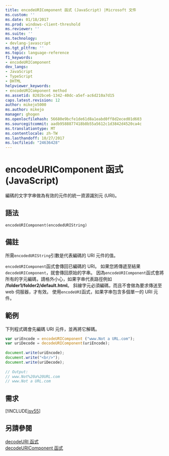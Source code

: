 ```yaml
---
title: encodeURIComponent 函式 (JavaScript) |Microsoft 文件
ms.custom: ''
ms.date: 01/18/2017
ms.prod: windows-client-threshold
ms.reviewer: ''
ms.suite: ''
ms.technology:
- devlang-javascript
ms.tgt_pltfrm: ''
ms.topic: language-reference
f1_keywords:
- encodeURIComponent
dev_langs:
- JavaScript
- TypeScript
- DHTML
helpviewer_keywords:
- encodeURIComponent method
ms.assetid: 8202bce6-1342-40dc-a5ef-ac6d210a7d15
caps.latest.revision: 12
author: mikejo5000
ms.author: mikejo
manager: ghogen
ms.openlocfilehash: 56680e9bcfe1de61d8a1eabd0ff8d2eced01d603
ms.sourcegitcommit: aadb9588877418b8b55a5612c1d3842d4520ca4c
ms.translationtype: MT
ms.contentlocale: zh-TW
ms.lasthandoff: 10/27/2017
ms.locfileid: "24636428"
---
```

# <a name="encodeuricomponent-function-javascript"></a>encodeURIComponent 函式 (JavaScript)
編碼的文字字串做為有效的元件的統一資源識別元 (URI)。  
  
## <a name="syntax"></a>語法  
  
```  
encodeURIComponent(encodedURIString)  
```  
  
## <a name="remarks"></a>備註  
 所需`encodedURIString`引數是代表編碼的 URI 元件的值。  
  
 `encodeURIComponent`函式會傳回已編碼的 URI。 如果您將傳遞至結果`decodeURIComponent`，就會傳回原始的字串。 因為`encodeURIComponent`函式會將所有的字元編碼，請格外小心，如果字串代表路徑例如 **/folder1/folder2/default.html**。 斜線字元必須編碼，而且不會做為要求傳送至 web 伺服器，才有效。 使用`encodeURI`函式，如果字串包含多個單一的 URI 元件。  
  
## <a name="example"></a>範例  
 下列程式碼會先編碼 URI 元件，並再將它解碼。  
  
```JavaScript  
var uriEncode = encodeURIComponent ("www.Not a URL.com");  
var uriDecode = decodeURIComponent(uriEncode);  
  
document.write(uriEncode);  
document.write("<br/>");  
document.write(uriDecode);  
  
// Output:  
// www.Not%20a%20URL.com  
// www.Not a URL.com  
```  
  
## <a name="requirements"></a>需求  
 [!INCLUDE[jsv55](../../javascript/reference/includes/jsv55-md.md)]  
  
## <a name="see-also"></a>另請參閱  
 [decodeURI 函式](../../javascript/reference/decodeuri-function-javascript.md)   
 [decodeURIComponent 函式](../../javascript/reference/decodeuricomponent-function-javascript.md)